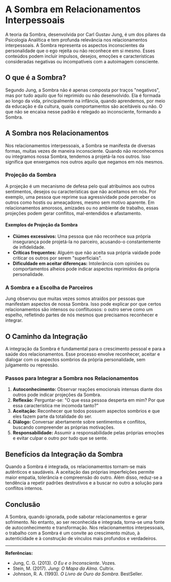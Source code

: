 
# A Sombra em Relacionamentos Interpessoais

A teoria da Sombra, desenvolvida por Carl Gustav Jung, é um dos pilares da Psicologia Analítica e tem profunda relevância nos relacionamentos interpessoais. A Sombra representa os aspectos inconscientes da personalidade que o ego rejeita ou não reconhece em si mesmo. Esses conteúdos podem incluir impulsos, desejos, emoções e características consideradas negativas ou incompatíveis com a autoimagem consciente.

## O que é a Sombra?

Segundo Jung, a Sombra não é apenas composta por traços "negativos", mas por tudo aquilo que foi reprimido ou não desenvolvido. Ela é formada ao longo da vida, principalmente na infância, quando aprendemos, por meio da educação e da cultura, quais comportamentos são aceitáveis ou não. O que não se encaixa nesse padrão é relegado ao inconsciente, formando a Sombra.

## A Sombra nos Relacionamentos

Nos relacionamentos interpessoais, a Sombra se manifesta de diversas formas, muitas vezes de maneira inconsciente. Quando não reconhecemos ou integramos nossa Sombra, tendemos a projetá-la nos outros. Isso significa que enxergamos nos outros aquilo que negamos em nós mesmos.

### Projeção da Sombra

A projeção é um mecanismo de defesa pelo qual atribuímos aos outros sentimentos, desejos ou características que não aceitamos em nós. Por exemplo, uma pessoa que reprime sua agressividade pode perceber os outros como hostis ou ameaçadores, mesmo sem motivo aparente. Em relacionamentos amorosos, amizades ou no ambiente de trabalho, essas projeções podem gerar conflitos, mal-entendidos e afastamento.

#### Exemplos de Projeção da Sombra

- **Ciúmes excessivos:** Uma pessoa que não reconhece sua própria insegurança pode projetá-la no parceiro, acusando-o constantemente de infidelidade.
- **Críticas frequentes:** Alguém que não aceita sua própria vaidade pode criticar os outros por serem "superficiais".
- **Dificuldade em aceitar diferenças:** Intolerância com opiniões ou comportamentos alheios pode indicar aspectos reprimidos da própria personalidade.

### A Sombra e a Escolha de Parceiros

Jung observou que muitas vezes somos atraídos por pessoas que manifestam aspectos de nossa Sombra. Isso pode explicar por que certos relacionamentos são intensos ou conflituosos: o outro serve como um espelho, refletindo partes de nós mesmos que precisamos reconhecer e integrar.

## O Caminho da Integração

A integração da Sombra é fundamental para o crescimento pessoal e para a saúde dos relacionamentos. Esse processo envolve reconhecer, aceitar e dialogar com os aspectos sombrios da própria personalidade, sem julgamento ou repressão.

### Passos para Integrar a Sombra nos Relacionamentos

1. **Autoconhecimento:** Observar reações emocionais intensas diante dos outros pode indicar projeções da Sombra.
2. **Reflexão:** Perguntar-se: "O que essa pessoa desperta em mim? Por que essa característica me incomoda tanto?"
3. **Aceitação:** Reconhecer que todos possuem aspectos sombrios e que eles fazem parte da totalidade do ser.
4. **Diálogo:** Conversar abertamente sobre sentimentos e conflitos, buscando compreender as próprias motivações.
5. **Responsabilidade:** Assumir a responsabilidade pelas próprias emoções e evitar culpar o outro por tudo que se sente.

## Benefícios da Integração da Sombra

Quando a Sombra é integrada, os relacionamentos tornam-se mais autênticos e saudáveis. A aceitação das próprias imperfeições permite maior empatia, tolerância e compreensão do outro. Além disso, reduz-se a tendência a repetir padrões destrutivos e a buscar no outro a solução para conflitos internos.

## Conclusão

A Sombra, quando ignorada, pode sabotar relacionamentos e gerar sofrimento. No entanto, ao ser reconhecida e integrada, torna-se uma fonte de autoconhecimento e transformação. Nos relacionamentos interpessoais, o trabalho com a Sombra é um convite ao crescimento mútuo, à autenticidade e à construção de vínculos mais profundos e verdadeiros.

---

**Referências:**

- Jung, C. G. (2013). *O Eu e o Inconsciente*. Vozes.
- Stein, M. (2017). *Jung: O Mapa da Alma*. Cultrix.
- Johnson, R. A. (1993). *O Livro de Ouro da Sombra*. BestSeller.
```

